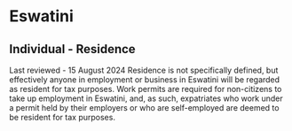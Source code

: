 # Eswatini
## Individual - Residence
Last reviewed - 15 August 2024
Residence is not specifically defined, but effectively anyone in employment or business in Eswatini will be regarded as resident for tax purposes. Work permits are required for non-citizens to take up employment in Eswatini, and, as such, expatriates who work under a permit held by their employers or who are self-employed are deemed to be resident for tax purposes.
